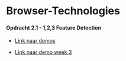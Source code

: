 # Browser-Technologies

#### Opdracht 2.1 - 1,2,3 Feature Detection

* [Link naar demos](https://strexx.github.io/Browser-Technologies/week2/index.html)

* [Link naar demo week 3](https://strexx.github.io/Browser-Technologies/week3/index.html)
